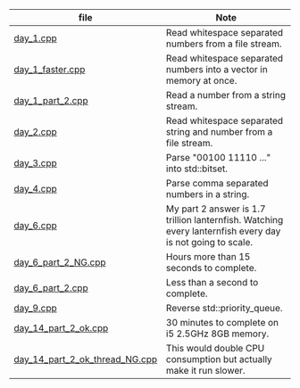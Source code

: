 file|Note
--|--
[day_1.cpp](day_1.cpp)|Read whitespace separated numbers from a file stream.
[day_1_faster.cpp](day_1_faster.cpp)|Read whitespace separated numbers into a vector in memory at once.
[day_1_part_2.cpp](day_1_part_2.cpp)|Read a number from a string stream.
[day_2.cpp](day_2.cpp)|Read whitespace separated string and number from a file stream.
[day_3.cpp](day_3.cpp)|Parse "00100 11110 ..." into std::bitset.
[day_4.cpp](day_4.cpp)|Parse comma separated numbers in a string.
[day_6.cpp](day_6.cpp)|My part 2 answer is 1.7 trillion lanternfish. Watching every lanternfish every day is not going to scale.
[day_6_part_2_NG.cpp](day_6_part_2_NG.cpp)|Hours more than 15 seconds to complete.
[day_6_part_2.cpp](day_6_part_2.cpp)|Less than a second to complete.
[day_9.cpp](day_9.cpp)|Reverse std::priority_queue.
[day_14_part_2_ok.cpp](day_14_part_2_ok.cpp)|30 minutes to complete on i5 2.5GHz 8GB memory.
[day_14_part_2_ok_thread_NG.cpp](day_14_part_2_ok_thread_NG.cpp)|This would double CPU consumption but actually make it run slower.
